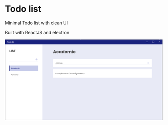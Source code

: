 # Todo list

Minimal Todo list with clean UI

Built with ReactJS and electron

![ss](./screenshots/TodoList.png)